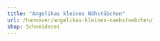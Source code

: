 ```yaml
---
title: "Angelikas kleines Nähstübchen"
url: /hannover/angelikas-kleines-naehstuebchen/
shop: Schneiderei
---
```

